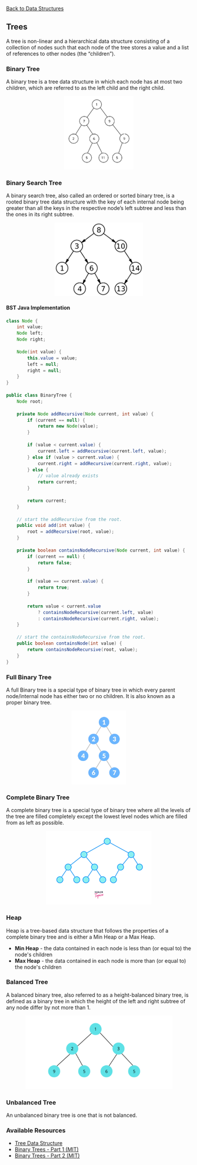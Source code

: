[Back to Data Structures](01-data-structures.md)

## Trees

A tree is non-linear and a hierarchical data structure consisting of a collection of nodes such that each node of the tree stores a value and a list of references to other nodes (the “children”).

### Binary Tree

A binary tree is a tree data structure in which each node has at most two children, which are referred to as the left child and the right child.

<div style="text-align: center;">
	<img src="./assets/binary_tree.png" alt="BT" height="200"/>
</div>


### Binary Search Tree

A binary search tree, also called an ordered or sorted binary tree, is a rooted binary tree data structure with the key of each internal node being greater than all the keys in the respective node’s left subtree and less than the ones in its right subtree.


<div style="text-align: center;">
	<img src="./assets/binary_search_tree.png" alt="BST" height="200"/>
</div>

#### BST Java Implementation

```JAVA
class Node {
    int value;
    Node left;
    Node right;

    Node(int value) {
        this.value = value;
        left = null;
        right = null;
    }
}

public class BinaryTree {
    Node root;

    private Node addRecursive(Node current, int value) {
        if (current == null) {
            return new Node(value);
        }
        
        if (value < current.value) {
            current.left = addRecursive(current.left, value);
        } else if (value > current.value) {
            current.right = addRecursive(current.right, value);
        } else {
            // value already exists
            return current;
        }
        
        return current;
    }

	// start the addRecursive from the root.
    public void add(int value) {
        root = addRecursive(root, value);
    }

    private boolean containsNodeRecursive(Node current, int value) {
        if (current == null) {
            return false;
        }
        
        if (value == current.value) {
            return true;
        }
        
        return value < current.value
            ? containsNodeRecursive(current.left, value)
            : containsNodeRecursive(current.right, value);
    }

	// start the containsNodeRecursive from the root.
    public boolean containsNode(int value) {
        return containsNodeRecursive(root, value);
    }
}

```
### Full Binary Tree

A full Binary tree is a special type of binary tree in which every parent node/internal node has either two or no children. It is also known as a proper binary tree.

<div style="text-align: center;">
	<img src="./assets/full_binary_tree.webp" alt="FBT" height="200"/>
</div>

### Complete Binary Tree

A complete binary tree is a special type of binary tree where all the levels of the tree are filled completely except the lowest level nodes which are filled from as left as possible.

<div style="text-align: center;">
	<img src="./assets/complete_binary_tree.webp" alt="CBT" height="200"/>
</div>

### Heap

Heap is a tree-based data structure that follows the properties of a complete binary tree and is either a Min Heap or a Max Heap.

- **Min Heap** - the data contained in each node is less than (or equal to) the node's children
- **Max Heap** - the data contained in each node is more than (or equal to) the node's children

### Balanced Tree

A balanced binary tree, also referred to as a height-balanced binary tree, is defined as a binary tree in which the height of the left and right subtree of any node differ by not more than 1.

<div style="text-align: center;">
	<img src="./assets/balanced_tree.png" alt="BT" height="200"/>
</div>

### Unbalanced Tree

An unbalanced binary tree is one that is not balanced.

### Available Resources

- [Tree Data Structure](https://www.youtube.com/watch?v=S2W3SXGPVyU)
- [Binary Trees - Part 1 (MIT)](https://www.youtube.com/watch?v=76dhtgZt38A&list=PLUl4u3cNGP63EdVPNLG3ToM6LaEUuStEY&index=9)
- [Binary Trees - Part 2 (MIT)](https://www.youtube.com/watch?v=U1JYwHcFfso&list=PLUl4u3cNGP63EdVPNLG3ToM6LaEUuStEY&index=10)